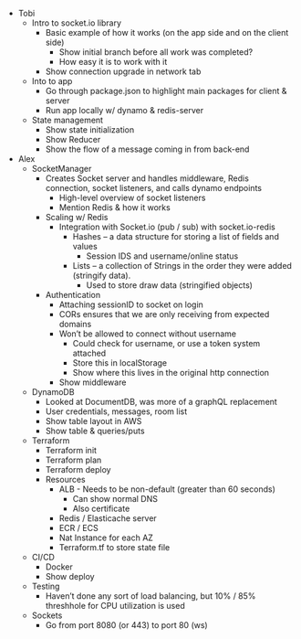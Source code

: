 
* Tobi
    * Intro to socket.io library
        * Basic example of how it works (on the app side and on the client side)
            * Show initial branch before all work was completed? 
            * How easy it is to work with it
        * Show connection upgrade in network tab
    * Into to app
        * Go through package.json to highlight main packages for client & server
        * Run app locally w/ dynamo & redis-server
    * State management
        * Show state initialization
        * Show Reducer
        * Show the flow of a message coming in from back-end
* Alex
    * SocketManager
        * Creates Socket server and handles middleware, Redis connection, socket listeners, and calls dynamo endpoints
            * High-level overview of socket listeners
            * Mention Redis & how it works
        * Scaling w/ Redis
            * Integration with Socket.io (pub / sub) with socket.io-redis
                * Hashes – a data structure for storing a list of fields and values
                    * Session IDS and username/online status
                * Lists – a collection of Strings in the order they were added (stringify data).
                    * Used to store draw data (stringified objects)
        * Authentication
            * Attaching sessionID to socket on login
            * CORs ensures that we are only receiving from expected domains
            * Won’t be allowed to connect without username
                * Could check for username, or use a token system attached
                * Store this in localStorage
                * Show where this lives in the original http connection
            * Show middleware
    * DynamoDB
        * Looked at DocumentDB, was more of a graphQL replacement
        * User credentials, messages, room list
        * Show table layout in AWS
        * Show table & queries/puts
    * Terraform
        * Terraform init
        * Terraform plan
        * Terraform deploy
        * Resources
            * ALB - Needs to be non-default (greater than 60 seconds)
                * Can show normal DNS 
                * Also certificate
            * Redis / Elasticache server
            * ECR / ECS
            * Nat Instance for each AZ
            * Terraform.tf to store state file
    * CI/CD
        * Docker
        * Show deploy
    * Testing
        * Haven’t done any sort of load balancing, but 10% / 85% threshhole for CPU utilization is used
    * Sockets
        * Go from port 8080 (or 443) to port 80 (ws)